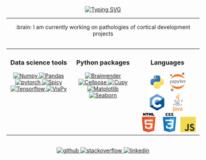 
<p align="center">
<a href="https://git.io/typing-svg"><img src="https://readme-typing-svg.demolab.com?font=Fira+Code&size=35&duration=1500&pause=1000&color=F70404&center=true&vCenter=true&random=false&width=1500&lines=Hello+there+!;Welcome+to+my+github+profile;I'm+an+Engineer+in+a+Neuroscience+research+Lab;Feel+free+to+get+in+touch" alt="Typing SVG" /></a>
</p>

--------------

<div align="center">  
:brain: I am currently working on pathologies of cortical development projects
</div>

<br>

<table><tr><td valign="top" width="33%">

<div align="center">  
  
### Data science tools 
  
<a href="https://github.com/numpy/numpy" target="_blank">  
<img alt="Numpy" height="50px" src="https://upload.wikimedia.org/wikipedia/commons/3/31/NumPy_logo_2020.svg" />
</a>
<a href="https://github.com/pandas-dev/pandas" target="_blank">  
<img alt="Pandas" height="50px" src="https://upload.wikimedia.org/wikipedia/commons/e/ed/Pandas_logo.svg" />
</a>
<a href="https://github.com/pytorch/pytorch" target="_blank">  
<img alt="pytorch" height="50px" src="https://raw.githubusercontent.com/pytorch/pytorch/main/docs/source/_static/img/pytorch-logo-dark.png" />
</a>
<a href="https://scipy.org" target="_blank">  
<img alt="Spicy" height="50px" src="https://scipy.org/images/logo.svg" />
</a>
<a href="https://github.com/tensorflow/tensorflow" target="_blank">  
<img alt="Tensorflow" height="50px" src="https://raw.githubusercontent.com/gilbarbara/logos/master/logos/tensorflow.svg" />
</a>
<a href="https://github.com/vispy/vispy" target="_blank">    
<img alt="VisPy" height="50px" src="https://vispy.org/_static/vispy-teaser-short.png" />
</a>

</div>

</td><td valign="top" width="33%">

<div align="center">
 
### Python packages 
  
<a href="https://github.com/brainglobe/brainrender" target="_blank">      
<img alt="Brainrender" height="50px" src="https://github.com/LSeu-994/brainrender/blob/master/imgs/three_atlases.png" />
</a>  
<a href="https://github.com/MouseLand/cellpose" target="_blank">      
<img alt="Cellpose" height="50px" src="https://camo.githubusercontent.com/4628a28297ceb159725f032b3f655ba5a3617321fb67378015c609819653a8c1/687474703a2f2f7777772e63656c6c706f73652e6f72672f7374617469632f696d616765732f6c6f676f2e706e673f7261773d54727565" />
</a>
<a href="https://github.com/cupy/cupy" target="_blank">      
<img alt="Cupy" height="50px" src="https://raw.githubusercontent.com/cupy/cupy/master/docs/image/cupy_logo_1000px.png" />
</a>
<a href="https://github.com/matplotlib/matplotlib" target="_blank">      
<img alt="Matplotlib" height="50px" src="https://camo.githubusercontent.com/55a55cebad6360bda8bca520c61e0e195dc7ee413bf9982f1ba86cab496f2388/68747470733a2f2f6d6174706c6f746c69622e6f72672f5f7374617469632f6c6f676f322e737667" />
</a>
<a href="https://github.com/mwaskom/seaborn" target="_blank">      
<img alt="Seaborn" height="50px" src="https://raw.githubusercontent.com/mwaskom/seaborn/master/doc/_static/logo-wide-lightbg.svg" />
</a>
  </div>

</td><td valign="top" width="33%">
  
<div align="center">  
  
 ### Languages  
  
<img alt="Python" height="50px" src="https://raw.githubusercontent.com/github/explore/80688e429a7d4ef2fca1e82350fe8e3517d3494d/topics/python/python.png" />
<img alt="Jupyter" height="50px" src="https://raw.githubusercontent.com/github/explore/a4691f04ff219c1c2aa02fc61fda41aa43f1459a/topics/jupyter-notebook/jupyter-notebook.png" />
<img alt="C" height="50px" src="https://raw.githubusercontent.com/github/explore/f3e22f0dca2be955676bc70d6214b95b13354ee8/topics/c/c.png" />
<img alt="Java" height="50px" src="https://raw.githubusercontent.com/github/explore/5b3600551e122a3277c2c5368af2ad5725ffa9a1/topics/java/java.png" />
<img alt="html5" height="50px" src="https://raw.githubusercontent.com/github/explore/80688e429a7d4ef2fca1e82350fe8e3517d3494d/topics/html/html.png" />
<img alt="css" height="50px" src="https://raw.githubusercontent.com/github/explore/80688e429a7d4ef2fca1e82350fe8e3517d3494d/topics/css/css.png" />
<img alt="JS" height="40px" src="https://raw.githubusercontent.com/github/explore/80688e429a7d4ef2fca1e82350fe8e3517d3494d/topics/javascript/javascript.png?size=48" />
</div>

</td></tr></table>  

<br>

<div align="center">
<a href="https://github.com/LSeu-994" target="_blank">
<img src=https://img.shields.io/badge/github-%2324292e.svg?&style=for-the-badge&logo=github&logoColor=white alt=github style="margin-bottom: 5px;" />
</a>
<a href="https://stackoverflow.com/users/17561930/lseu" target="_blank">
<img src=https://img.shields.io/badge/stackoverflow-%23F28032.svg?&style=for-the-badge&logo=stackoverflow&logoColor=white alt=stackoverflow style="margin-bottom: 5px;" />
</a>  
<a href="https://linkedin.com/in/lucas-silvagnoli" target="_blank">
<img src=https://img.shields.io/badge/linkedin-%231E77B5.svg?&style=for-the-badge&logo=linkedin&logoColor=white alt=linkedin style="margin-bottom: 5px;" />
</a>

</div>  



